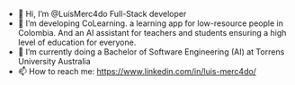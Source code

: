 - 👋 Hi, I’m @LuisMerc4do Full-Stack developer 
- 👀 I’m developing CoLearning. a learning app for low-resource people in Colombia. And an AI assistant for teachers and students ensuring a high level of education for everyone. 
- 🌱 I’m currently doing a Bachelor of Software Engineering (AI) at Torrens University Australia
- 📫 How to reach me: https://www.linkedin.com/in/luis-merc4do/

<!---
LuisMerc4do/LuisMerc4do is a ✨ special ✨ repository because its `README.md` (this file) appears on your GitHub profile.
You can click the Preview link to take a look at your changes.
--->
